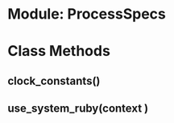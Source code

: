 # Module: ProcessSpecs
    



# Class Methods
## clock_constants() [](#method-c-clock_constants)
## use_system_ruby(context ) [](#method-c-use_system_ruby)

